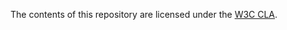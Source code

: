 The contents of this repository are licensed under the
[W3C CLA](https://www.w3.org/community/about/agreements/cla/).
